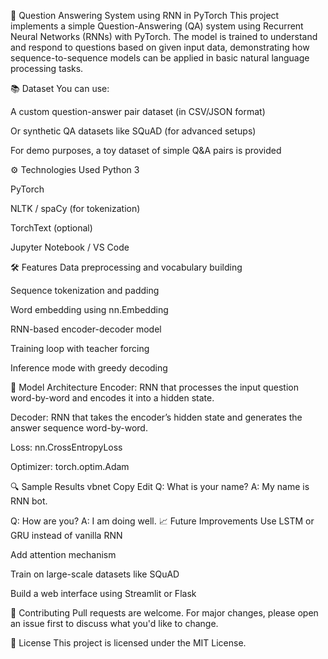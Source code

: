 🧠 Question Answering System using RNN in PyTorch
This project implements a simple Question-Answering (QA) system using Recurrent Neural Networks (RNNs) with PyTorch. The model is trained to understand and respond to questions based on given input data, demonstrating how sequence-to-sequence models can be applied in basic natural language processing tasks.

📚 Dataset
You can use:

A custom question-answer pair dataset (in CSV/JSON format)

Or synthetic QA datasets like SQuAD (for advanced setups)

For demo purposes, a toy dataset of simple Q&A pairs is provided

⚙️ Technologies Used
Python 3

PyTorch

NLTK / spaCy (for tokenization)

TorchText (optional)

Jupyter Notebook / VS Code

🛠️ Features
Data preprocessing and vocabulary building

Sequence tokenization and padding

Word embedding using nn.Embedding

RNN-based encoder-decoder model

Training loop with teacher forcing

Inference mode with greedy decoding

🧠 Model Architecture
Encoder: RNN that processes the input question word-by-word and encodes it into a hidden state.

Decoder: RNN that takes the encoder’s hidden state and generates the answer sequence word-by-word.

Loss: nn.CrossEntropyLoss

Optimizer: torch.optim.Adam


🔍 Sample Results
vbnet
Copy
Edit
Q: What is your name?
A: My name is RNN bot.

Q: How are you?
A: I am doing well.
📈 Future Improvements
Use LSTM or GRU instead of vanilla RNN

Add attention mechanism

Train on large-scale datasets like SQuAD

Build a web interface using Streamlit or Flask

🤝 Contributing
Pull requests are welcome. For major changes, please open an issue first to discuss what you'd like to change.

📄 License
This project is licensed under the MIT License.





